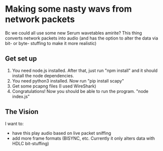 
# Making some nasty wavs from network packets

Bc we could all use some new Serum wavetables amirite?
This thing converts network packets into audio (and has the option to alter the data via bit- or byte- stuffing to make it more realistic)

## Get set up
1. You need node.js installed. After that, just run "npm install" and it should install the node dependencies.
2. You need python3 installed. Now run "pip install scapy"
3. Get some pcapng files (I used WireShark)
4. Congratulations! Now you should be able to run the program. "node index.js"

## The Vision

I want to:
- have this play audio based on live packet sniffing
- add more frame formats (BISYNC, etc. Currently it only alters data with HDLC bit-stuffing)